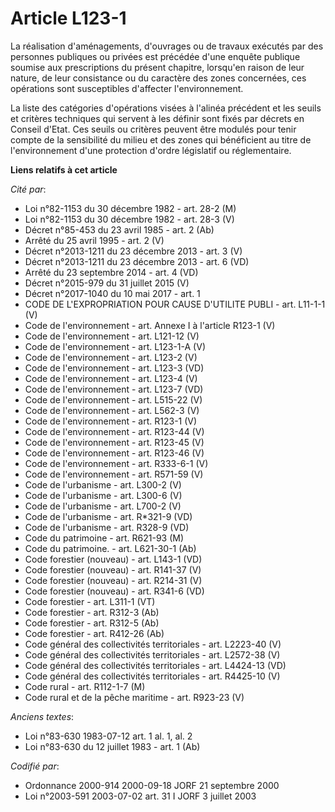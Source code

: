 # Article L123-1

La réalisation d'aménagements, d'ouvrages ou de travaux exécutés par des personnes publiques ou privées est précédée d'une
enquête publique soumise aux prescriptions du présent chapitre, lorsqu'en raison de leur nature, de leur consistance ou du
caractère des zones concernées, ces opérations sont susceptibles d'affecter l'environnement.

La liste des catégories d'opérations visées à l'alinéa précédent et les seuils et critères techniques qui servent à les
définir sont fixés par décrets en Conseil d'Etat. Ces seuils ou critères peuvent être modulés pour tenir compte de la
sensibilité du milieu et des zones qui bénéficient au titre de l'environnement d'une protection d'ordre législatif ou
réglementaire.

**Liens relatifs à cet article**

_Cité par_:

  - Loi n°82-1153 du 30 décembre 1982 - art. 28-2 (M)
  - Loi n°82-1153 du 30 décembre 1982 - art. 28-3 (V)
  - Décret n°85-453 du 23 avril 1985 - art. 2 (Ab)
  - Arrêté du 25 avril 1995 - art. 2 (V)
  - Décret n°2013-1211 du 23 décembre 2013 - art. 3 (V)
  - Décret n°2013-1211 du 23 décembre 2013 - art. 6 (VD)
  - Arrêté du 23 septembre 2014 - art. 4 (VD)
  - Décret n°2015-979 du 31 juillet 2015 (V)
  - Décret n°2017-1040 du 10 mai 2017 - art. 1
  - CODE DE L'EXPROPRIATION POUR CAUSE D'UTILITE PUBLI - art. L11-1-1 (V)
  - Code de l'environnement - art. Annexe I à l'article R123-1 (V)
  - Code de l'environnement - art. L121-12 (V)
  - Code de l'environnement - art. L123-1-A (V)
  - Code de l'environnement - art. L123-2 (V)
  - Code de l'environnement - art. L123-3 (VD)
  - Code de l'environnement - art. L123-4 (V)
  - Code de l'environnement - art. L123-7 (VD)
  - Code de l'environnement - art. L515-22 (V)
  - Code de l'environnement - art. L562-3 (V)
  - Code de l'environnement - art. R123-1 (V)
  - Code de l'environnement - art. R123-44 (V)
  - Code de l'environnement - art. R123-45 (V)
  - Code de l'environnement - art. R123-46 (V)
  - Code de l'environnement - art. R333-6-1 (V)
  - Code de l'environnement - art. R571-59 (V)
  - Code de l'urbanisme - art. L300-2 (V)
  - Code de l'urbanisme - art. L300-6 (V)
  - Code de l'urbanisme - art. L700-2 (V)
  - Code de l'urbanisme - art. R*321-9 (VD)
  - Code de l'urbanisme - art. R328-9 (VD)
  - Code du patrimoine - art. R621-93 (M)
  - Code du patrimoine. - art. L621-30-1 (Ab)
  - Code forestier (nouveau) - art. L143-1 (VD)
  - Code forestier (nouveau) - art. R141-37 (V)
  - Code forestier (nouveau) - art. R214-31 (V)
  - Code forestier (nouveau) - art. R341-6 (VD)
  - Code forestier - art. L311-1 (VT)
  - Code forestier - art. R312-3 (Ab)
  - Code forestier - art. R312-5 (Ab)
  - Code forestier - art. R412-26 (Ab)
  - Code général des collectivités territoriales - art. L2223-40 (V)
  - Code général des collectivités territoriales - art. L2572-38 (V)
  - Code général des collectivités territoriales - art. L4424-13 (VD)
  - Code général des collectivités territoriales - art. R4425-10 (V)
  - Code rural - art. R112-1-7 (M)
  - Code rural et de la pêche maritime - art. R923-23 (V)

_Anciens textes_:

  - Loi n°83-630 1983-07-12 art. 1 al. 1, al. 2
  - Loi n°83-630 du 12 juillet 1983 - art. 1 (Ab)

_Codifié par_:

  - Ordonnance 2000-914 2000-09-18 JORF 21 septembre 2000
  - Loi n°2003-591 2003-07-02 art. 31 I JORF 3 juillet 2003

